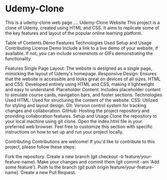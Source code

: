 # Udemy-Clone
This is a udemy-clone web page ....
Udemy-Clone Website
This project is a clone of Udemy, created using HTML and CSS. It aims to replicate some of the key features and layout of the popular online learning platform.

Table of Contents
Demo
Features
Technologies Used
Setup and Usage
Contributing
License
Demo
Include a link to a live demo of your website, if available. If not, you can include screenshots or GIFs demonstrating the functionality.

Features
Single Page Layout: The website is designed as a single page, mimicking the layout of Udemy's homepage.
Responsive Design: Ensures that the website is accessible and looks great on devices of all sizes.
HTML and CSS: Developed entirely using HTML and CSS, making it lightweight and easy to understand.
Placeholder Content: Includes placeholder content to simulate course cards, navigation bars, and footer sections.
Technologies Used
HTML: Used for structuring the content of the website.
CSS: Utilized for styling and layout design.
Git: Version control system for tracking changes and collaboration.
GitHub: Hosting the project repository and providing collaboration features.
Setup and Usage
Clone the repository to your local machine using git clone.
Open the index.html file in your preferred web browser.
Feel free to customize this section with specific instructions on how to set up and run your project locally.

Contributing
Contributions are welcome! If you'd like to contribute to this project, please follow these steps:

Fork the repository.
Create a new branch (git checkout -b feature/your-feature-name).
Make your changes and commit them (git commit -am 'Add some feature').
Push to the branch (git push origin feature/your-feature-name).
Create a new Pull Request.




